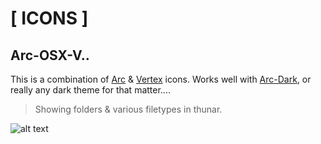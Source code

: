 # [ ICONS ]

## Arc-OSX-V..

This is a combination of [Arc](https://github.com/horst3180/arc-icon-theme) & [Vertex](https://github.com/horst3180/vertex-icons) icons. Works well with [Arc-Dark](https://github.com/arc-design/arc-theme), or really any dark theme for that matter....

> Showing folders & various filetypes in thunar.

![alt text](https://i.imgur.com/eYkQbry.png "Arc-OSX-V")

